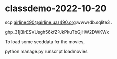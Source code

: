# classdemo-2022-10-20

scp airline490@airline.uaa490.org:www/db.sqlite3 .

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

To load some seeddata for the movies,

python manage.py runscript loadmovies
